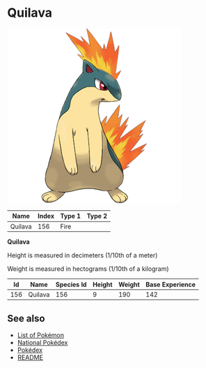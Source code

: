# Quilava


![Quilava](images/156.png)

| **Name** | **Index** | **Type 1** | **Type 2** |
|----|----|----|----|
| Quilava | 156 | Fire  |  |

**Quilava** 


Height is measured in decimeters (1/10th of a meter)

Weight is measured in hectograms (1/10th of a kilogram)

| **Id** | **Name** | **Species Id** | **Height** | **Weight** | **Base Experience** |
|--------|----------|----------------|------------|------------|---------------------|
| 156 | Quilava | 156 | 9 | 190 | 142 |


## See also

- [List of Pokémon](../pokemon.md)
- [National Pokédex](../national_pokedex.md)
- [Pokédex](../pokedex.md)
- [README](../README.md)
